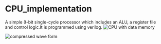 # CPU_implementation
A simple 8-bit single-cycle processor which includes an ALU, a register file and control logic.It is programmed using verilog.
![CPU with data memory](https://user-images.githubusercontent.com/104277153/218188519-c39f87d9-cfe4-47f5-aace-46dee143ce26.JPG)


![compressed wave form](https://user-images.githubusercontent.com/104277153/218187878-69e45429-e809-4c5d-b24e-b7837523cdc9.png)

